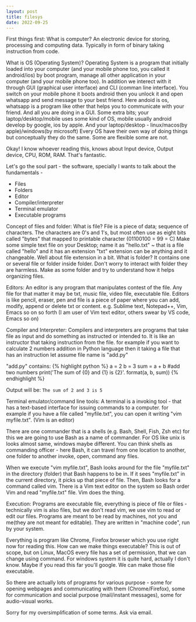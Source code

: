 ```yaml
---
layout: post
title: filesys
date: 2022-09-25
---
```


First things first: 
What is computer?
An electronic device for storing, processing and computing data. Typically in form of binary taking instruction from code.

What is OS (Operating System)?
Operating System is a program that initially loaded into your computer (and your mobile phone too, you called it android/ios) by boot program,
manage all other application in your computer (and your mobile phone too). In addition we interect with it through GUI (graphical user interface) and CLI (comman line interface). 
You switch on your mobile phone it boots android then you unlock it and open whatsapp and send message to your best friend. 
Here andoid is os, whatsapp is a program like other that helps you to communicate with your friend. And all you are doing in a GUI.
Some extra bits; your laptop/desktop/mobile uses some kind of OS, mobile usually android develop by google, ios by apple.
And your laptop/desktop - linux/macos(by apple)/windows(by microsoft)
Every OS have their own way of doing things but conceptually they do the same. Some are flexible some are not. 

Okay! I know whoever reading this, knows about Input device, Output device, CPU, ROM, RAM. That's fantastic. 

Let's go the soul part - the software, specially I wants to talk about the fundamentals - 
  - Files
  - Folders 
  - Editor
  - Compiler/interpreter
  - Terminal emulator
  - Executable programs

Concept of files and folder:
What is file?
File is a piece of data; sequence of characters. The characters are 0's and 1's, but most often use as eight bits called "bytes" that 
mapped to printable character (01100100 = 99 = C) 
Make some simple text file on your Desktop; name it as "hello.txt" ~ that is a file called "hello" and it has an extension "txt" 
extension can be anything and it changeable. Well about file extension in a bit.
What is folder?
It contains one or several file or folder inside folder. Don't worry to interact with folder they are harmless. 
Make as some folder and try to understand how it helps organizing files.

Editors:
An editor is any program that manipulates  contest of the file. Any file for that matter it may be txt, music file, video file, executable file.
Editors is like pencil, eraser, pen and file is a piece of paper where you can add, modify, append or delete txt or content. 
e.g. Sublime text, Notepad++, Vim, Emacs so on so forth (I am user of Vim text editor, others swear by VS code, Emacs so on)

Compiler and Interpreter:
Compilers and interpreters are programs that take file as input and do something as instructed or intended to. 
It is like an instructor that taking instruction from the file.
for example if you want to calculate 2 numbers addition in Python language then it taking a file that has an instruction let assume file name is "add.py"

"add.py" contains:
{% highlight python %}
a = 2
b = 3
sum = a + b #add two numbers 
print('The sum of {0} and {1} is {2}'. format(a, b, sum))
{% endhighlight %}

Output will be:
`The sum of 2 and 3 is 5`

Terminal emulator/command line tools:
A terminal is a invoking tool - that has a text-based interface for issuing commands to a computer. 
for example if you have a file called "myfile.txt", you can open it writing "vim myfile.txt". (Vim is an editor)

There are one commander that is a shells (e.g. Bash, Shell, Fish, Zsh etc) for this we are going to use Bash as a name of 
commander. For OS like unix is looks almost same, windows maybe different. You can think shells as commanding officer - here Bash, it can 
travel from one location to another, one folder to another invoke, open, command any files.

When we execute "vim myfile.txt", Bash looks around for the file "myfile.txt" in the directory (folder) that Bash happens to be in. 
If it sees "myfile.txt" in the current directory, it picks up that piece of file. Then, Bash looks for a command called vim. There is a Vim 
text editor on the system so Bash order Vim and read "myfile.txt" file. Vim does the thing.

Execution:
Programs are executable file, everything is piece of file or files - technically vim is also files, but we don't read vim, we use vim to read
or edit our files. Programs are meant to be read by machines, not you and me(they are not meant for editable). They are written in "machine code", run by your system.

Everything is program like Chrome, Firefox browser which you use right now for reading this.
How can we make things executable? This is out of scope, but on Linux, MacOS every file has a set of permission, that we can change using command. For windows system it is quite hard, actually I don't know. Maybe if you read this far you'll google. 
We can make those file executable. 

So there are actually lots of programs for various purpose - some for opening webpages and communicating with them (Chrome/Firefox), some for 
communication and social purpose (mail/instant messages), some for audio-visual works.

Sorry for my oversimplification of some terms. Ask via email.
